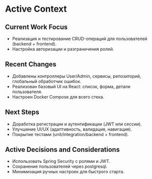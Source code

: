 # Active Context

## Current Work Focus
- Реализация и тестирование CRUD-операций для пользователей (backend + frontend).
- Настройка авторизации и разграничения ролей.

## Recent Changes
- Добавлены контроллеры User/Admin, сервисы, репозиторий, глобальный обработчик ошибок.
- Реализован базовый UI на React: список, форма, детали пользователя.
- Настроен Docker Compose для всего стека.

## Next Steps
- Доработка регистрации и аутентификации (JWT или сессии).
- Улучшение UI/UX (адаптивность, валидация, навигация).
- Покрытие тестами (unit/integration/backend + frontend).

## Active Decisions and Considerations
- Использовать Spring Security с ролями и JWT.
- Сохранение пользователей через postgresql.
- Минимизация ручных настроек для быстрого старта. 